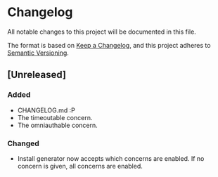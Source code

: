 # Changelog

All notable changes to this project will be documented in this file.

The format is based on [Keep a Changelog](https://keepachangelog.com/en/1.1.0/),
and this project adheres to [Semantic Versioning](https://semver.org/spec/v2.0.0.html).

## [Unreleased]

### Added

- CHANGELOG.md :P
- The timeoutable concern.
- The omniauthable concern.

### Changed

- Install generator now accepts which concerns are enabled. If no concern is given, all concerns are enabled.

